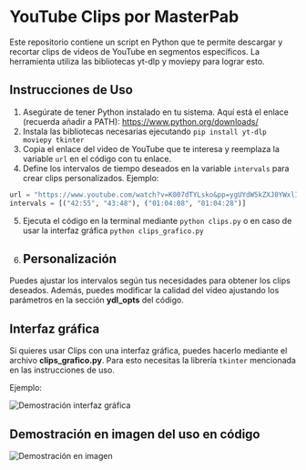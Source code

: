 # YouTube Clips por MasterPab

Este repositorio contiene un script en Python que te permite descargar y recortar clips de videos de YouTube en segmentos específicos. La herramienta utiliza las bibliotecas yt-dlp y moviepy para lograr esto.

## Instrucciones de Uso

1. Asegúrate de tener Python instalado en tu sistema. Aquí está el enlace (recuerda añadir a PATH): https://www.python.org/downloads/
2. Instala las bibliotecas necesarias ejecutando `pip install yt-dlp moviepy tkinter`
3. Copia el enlace del video de YouTube que te interesa y reemplaza la variable `url` en el código con tu enlace.
4. Define los intervalos de tiempo deseados en la variable `intervals` para crear clips personalizados. Ejemplo:

```python
url = "https://www.youtube.com/watch?v=K007dTYLsko&pp=ygUYdW5kZXJ0YWxlIHZpbmVzYXVjZSBqb2Vs"
intervals = [("42:55", "43:48"), ("01:04:08", "01:04:28")]
```

5. Ejecuta el código en la terminal mediante `python clips.py` o en caso de usar la interfaz gráfica `python clips_grafico.py`
6. ## Personalización

Puedes ajustar los intervalos según tus necesidades para obtener los clips deseados. Además, puedes modificar la calidad del video ajustando los parámetros en la sección **ydl_opts** del código.

## Interfaz gráfica

Si quieres usar Clips con una interfaz gráfica, puedes hacerlo mediante el archivo **clips_grafico.py**. Para esto necesitas la librería `tkinter` mencionada en las instrucciones de uso. 

Ejemplo:

![Demostración interfaz gráfica](https://i.imgur.com/rUd6x4G.png)

## Demostración en imagen del uso en código

![Demostración en imagen](https://github.com/MasterPab/clips/blob/main/demo.gif)
